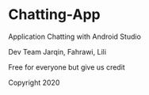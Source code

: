 # Chatting-App
Application Chatting with Android Studio

Dev Team
Jarqin, Fahrawi, Lili

Free for everyone but give us credit

Copyright 2020
